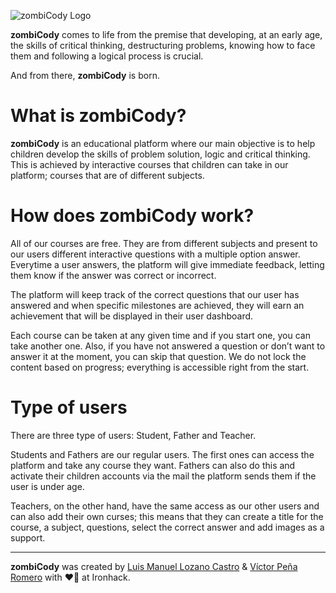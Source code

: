 ![zombiCody Logo](https://res.cloudinary.com/evilvic/image/upload/v1581690093/zombiCody/identity/zombiCody_qndc3g.png)

**zombiCody** comes to life from the premise that developing, at an early age, the skills of critical thinking, destructuring problems, knowing how to face them and following a logical process is crucial.

And from there, **zombiCody** is born.

# What is zombiCody?

**zombiCody** is an educational platform where our main objective is to help children develop the skills of problem solution, logic and critical thinking. This is achieved by interactive courses that children can take in our platform; courses that are of different subjects.

# How does zombiCody work?

All of our courses are free. They are from different subjects and present to our users different interactive questions with a multiple option answer. Everytime a user answers, the platform will give immediate feedback, letting them know if the answer was correct or incorrect.

The platform will keep track of the correct questions that our user has answered and when specific milestones are achieved, they will earn an achievement that will be displayed in their user dashboard.

Each course can be taken at any given time and if you start one, you can take another one. Also, if you have not answered a question or don’t want to answer it at the moment, you can skip that question. We do not lock the content based on progress; everything is accessible right from the start.

# Type of users

There are three type of users:
Student, Father and Teacher.

Students and Fathers are our regular users. The first ones can access the platform and take any course they want. Fathers can also do this and activate their children accounts via the mail the platform sends them if the user is under age.

Teachers, on the other hand, have the same access as our other users and can also add their own curses; this means that they can create a title for the course, a subject, questions, select the correct answer and add images as a support.

___

**zombiCody** was created by [Luis Manuel Lozano Castro](https://github.com/lslozano) &  [Víctor Peña Romero](https://github.com/evilvic) with ❤️🧠 at Ironhack.